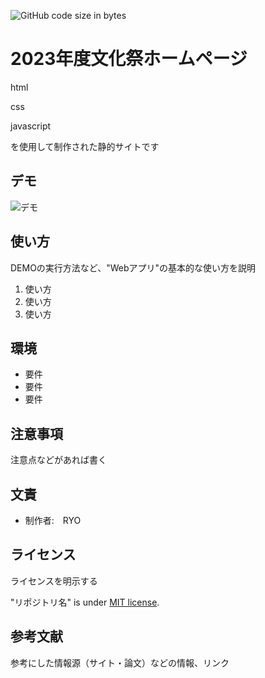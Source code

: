 ![GitHub code size in bytes](https://img.shields.io/github/languages/code-size/rakkochchch/2023schoolfestival.ury)

# 2023年度文化祭ホームページ
html

css

javascript

を使用して制作された静的サイトです


## デモ

![デモ](https://image-url.gif)


## 使い方

DEMOの実行方法など、"Webアプリ"の基本的な使い方を説明

1. 使い方
2. 使い方
3. 使い方


## 環境

* 要件
* 要件
* 要件


## 注意事項

注意点などがあれば書く


## 文責

* 制作者:　RYO


## ライセンス

ライセンスを明示する

"リポジトリ名" is under [MIT license](https://en.wikipedia.org/wiki/MIT_License).


## 参考文献

参考にした情報源（サイト・論文）などの情報、リンク
